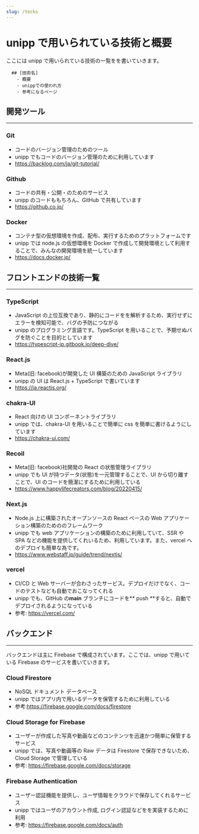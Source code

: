 ```yaml
---
slug: /tecks
---
```


# unipp で用いられている技術と概要

ここには unipp で用いられている技術の一覧をを書いていきます。

```
  ## [技術名]
    - 概要
    - unippでの使われ方
    - 参考になるページ
```

## 開発ツール

---

### Git

- コードのバージョン管理のためのツール
- unipp でもコードのバージョン管理のために利用しています
- https://backlog.com/ja/git-tutorial/

### Github

- コードの共有・公開・のためのサービス
- unipp のコードももちろん、GitHub で共有しています
- https://github.co.jp/

### Docker

- コンテナ型の仮想環境を作成、配布、実行するためのプラットフォームです
- unipp では node.js の仮想環境を Docker で作成して開発環境として利用することで、みんなの開発環境を統一しています
- https://docs.docker.jp/

## フロントエンドの技術一覧

---

### TypeScript

- JavaScript の上位互換であり、静的にコードをを解析するため、実行せずにエラーを検知可能で、バグの予防につながる
- unipp のプログラミング言語です。TypeScript を用いることで、予期せぬバグを防ぐことを目的としています
- https://typescript-jp.gitbook.io/deep-dive/

### React.js

- Meta(旧: facebook)が開発した UI 構築のための JavaScript ライブラリ
- unipp の UI は React.js + TypeScript で書いています
- https://ja.reactjs.org/

### chakra-UI

- React 向けの UI コンポーネントライブラリ
- unipp では、chakra-UI を用いることで簡単に css を簡単に書けるようにしています
- https://chakra-ui.com/

### Recoil

- Meta(旧: facebook)社開発の React の状態管理ライブラリ
- unipp でも UI が持つデータ(状態)を一元管理することで、UI から切り離すことで、UI のコードを簡潔にするために利用している
- https://www.happylifecreators.com/blog/20220415/

### Next.js

- Node.js 上に構築されたオープンソースの React ベースの Web アプリケーション構築のためののフレームワーク
- unipp でも web アプリケーションの構築のために利用していて、SSR や SPA などの機能を提供してくれいるため、利用しています。また、vercel へのデプロイも簡単な為です。
- https://www.webstaff.jp/guide/trend/nextjs/

### vercel

- CI/CD と Web サーバーが合わさったサービス。デプロイだけでなく、コードのテストなども自動でおこなってくれる
- unipp でも、GitHub の**main** ブランチにコードを** push **すると、自動でデプロイされるようになっている
- 参考: https://vercel.com/

## バックエンド

---

バックエンドは主に Firebase で構成されています。ここでは、unipp で用いている Firebase のサービスを書いていきます。

### Cloud Firestore

- NoSQL ドキュメント データベース
- unipp ではアプリ内で用いるデータを保管するために利用している
- 参考:https://firebase.google.com/docs/firestore

### Cloud Storage for Firebase

- ユーザーが作成した写真や動画などのコンテンツを迅速かつ簡単に保管するサービス
- unipp では、写真や動画等の Raw データは Firestore で保存できないため、Cloud Storage で管理している
- 参考: https://firebase.google.com/docs/storage

### Firebase Authentication

- ユーザー認証機能を提供し、ユーザ情報をクラウドで保存してくれるサービス
- unipp ではユーザのアカウント作成, ログイン認証などをを実装するために利用
- 参考: https://firebase.google.com/docs/auth
